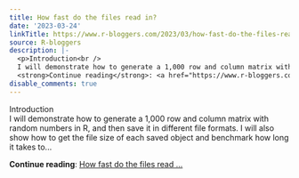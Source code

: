 ```yaml
---
title: How fast do the files read in?
date: '2023-03-24'
linkTitle: https://www.r-bloggers.com/2023/03/how-fast-do-the-files-read-in/
source: R-bloggers
description: |-
  <p>Introduction<br />
  I will demonstrate how to generate a 1,000 row and column matrix with random numbers in R, and then save it in different file formats. I will also show how to get the file size of each saved object and benchmark how long it takes to...</p>
  <strong>Continue reading</strong>: <a href="https://www.r-bloggers.com/2023/03/how-fast-do-the-files-read-in/">How fast do the files read ...
disable_comments: true
---
```

<p>Introduction<br />
I will demonstrate how to generate a 1,000 row and column matrix with random numbers in R, and then save it in different file formats. I will also show how to get the file size of each saved object and benchmark how long it takes to...</p>
<strong>Continue reading</strong>: <a href="https://www.r-bloggers.com/2023/03/how-fast-do-the-files-read-in/">How fast do the files read ...